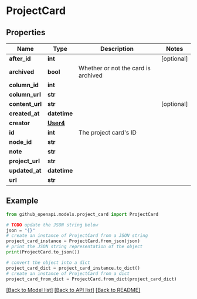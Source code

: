 # ProjectCard


## Properties

Name | Type | Description | Notes
------------ | ------------- | ------------- | -------------
**after_id** | **int** |  | [optional] 
**archived** | **bool** | Whether or not the card is archived | 
**column_id** | **int** |  | 
**column_url** | **str** |  | 
**content_url** | **str** |  | [optional] 
**created_at** | **datetime** |  | 
**creator** | [**User4**](User4.md) |  | 
**id** | **int** | The project card&#39;s ID | 
**node_id** | **str** |  | 
**note** | **str** |  | 
**project_url** | **str** |  | 
**updated_at** | **datetime** |  | 
**url** | **str** |  | 

## Example

```python
from github_openapi.models.project_card import ProjectCard

# TODO update the JSON string below
json = "{}"
# create an instance of ProjectCard from a JSON string
project_card_instance = ProjectCard.from_json(json)
# print the JSON string representation of the object
print(ProjectCard.to_json())

# convert the object into a dict
project_card_dict = project_card_instance.to_dict()
# create an instance of ProjectCard from a dict
project_card_from_dict = ProjectCard.from_dict(project_card_dict)
```
[[Back to Model list]](../README.md#documentation-for-models) [[Back to API list]](../README.md#documentation-for-api-endpoints) [[Back to README]](../README.md)


